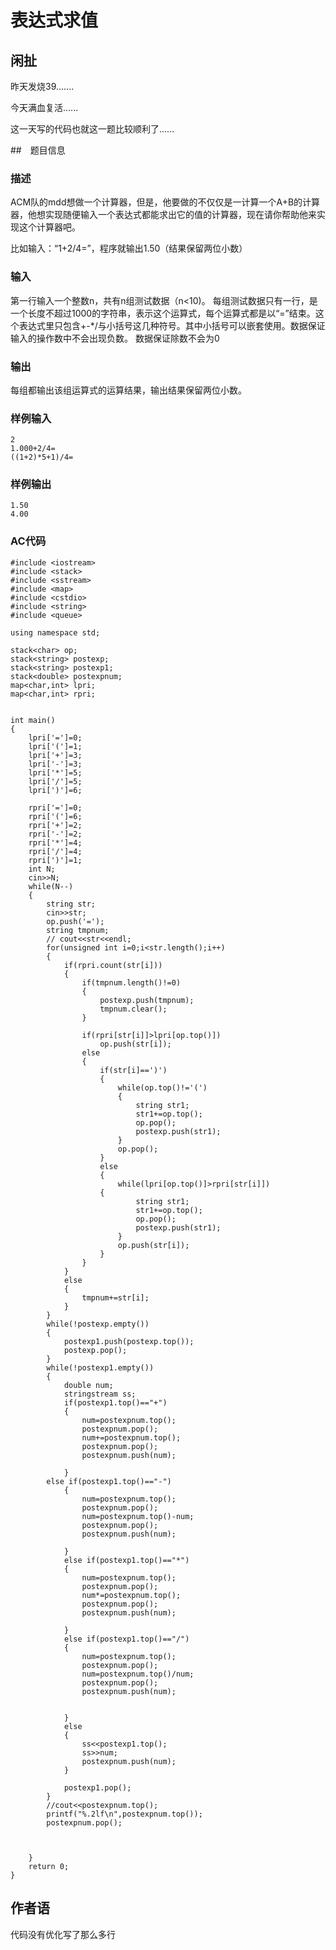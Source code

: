 # 表达式求值
## 闲扯
昨天发烧39.......

今天满血复活......

这一天写的代码也就这一题比较顺利了......

##　题目信息
### 描述
ACM队的mdd想做一个计算器，但是，他要做的不仅仅是一计算一个A+B的计算器，他想实现随便输入一个表达式都能求出它的值的计算器，现在请你帮助他来实现这个计算器吧。

比如输入：“1+2/4=”，程序就输出1.50（结果保留两位小数）

### 输入
第一行输入一个整数n，共有n组测试数据（n<10)。
每组测试数据只有一行，是一个长度不超过1000的字符串，表示这个运算式，每个运算式都是以“=”结束。这个表达式里只包含+-*/与小括号这几种符号。其中小括号可以嵌套使用。数据保证输入的操作数中不会出现负数。
数据保证除数不会为0

### 输出

每组都输出该组运算式的运算结果，输出结果保留两位小数。

### 样例输入

    2
    1.000+2/4=
    ((1+2)*5+1)/4=

### 样例输出

    1.50
    4.00

### AC代码

    #include <iostream>
    #include <stack>
    #include <sstream>
    #include <map>
    #include <cstdio>
    #include <string>
    #include <queue>

    using namespace std;

    stack<char> op;
    stack<string> postexp;
    stack<string> postexp1;
    stack<double> postexpnum;
    map<char,int> lpri;
    map<char,int> rpri;


    int main()
    {
        lpri['=']=0;
        lpri['(']=1;
        lpri['+']=3;
        lpri['-']=3;
        lpri['*']=5;
        lpri['/']=5;
        lpri[')']=6;

        rpri['=']=0;
        rpri['(']=6;
        rpri['+']=2;
        rpri['-']=2;
        rpri['*']=4;
        rpri['/']=4;
        rpri[')']=1;
        int N;
        cin>>N;
        while(N--)
        {
            string str;
            cin>>str;
            op.push('=');
            string tmpnum;
            // cout<<str<<endl;
            for(unsigned int i=0;i<str.length();i++)
            {
                if(rpri.count(str[i]))
                {
                    if(tmpnum.length()!=0)
                    {
                        postexp.push(tmpnum);
                        tmpnum.clear();
                    }

                    if(rpri[str[i]]>lpri[op.top()])
                        op.push(str[i]);
                    else
                    {
                        if(str[i]==')')
                        {
                            while(op.top()!='(')
                            {
                                string str1;
                                str1+=op.top();
                                op.pop();
                                postexp.push(str1);
                            }
                            op.pop();
                        }
                        else
                        {
                            while(lpri[op.top()]>rpri[str[i]])
                        {
                                string str1;
                                str1+=op.top();
                                op.pop();
                                postexp.push(str1);
                            }
                            op.push(str[i]);
                        }
                    }
                }
                else
                {
                    tmpnum+=str[i];
                }
            }
            while(!postexp.empty())
            {
                postexp1.push(postexp.top());
                postexp.pop();
            }
            while(!postexp1.empty())
            {
                double num;
                stringstream ss;
                if(postexp1.top()=="+")
                {
                    num=postexpnum.top();
                    postexpnum.pop();
                    num+=postexpnum.top();
                    postexpnum.pop();
                    postexpnum.push(num);

                }
            else if(postexp1.top()=="-")
                {
                    num=postexpnum.top();
                    postexpnum.pop();
                    num=postexpnum.top()-num;
                    postexpnum.pop();
                    postexpnum.push(num);

                }
                else if(postexp1.top()=="*")
                {
                    num=postexpnum.top();
                    postexpnum.pop();
                    num*=postexpnum.top();
                    postexpnum.pop();
                    postexpnum.push(num);

                }
                else if(postexp1.top()=="/")
                {
                    num=postexpnum.top();
                    postexpnum.pop();
                    num=postexpnum.top()/num;
                    postexpnum.pop();
                    postexpnum.push(num);


                }
                else
                {
                    ss<<postexp1.top();
                    ss>>num;
                    postexpnum.push(num);
                }

                postexp1.pop();
            }
            //cout<<postexpnum.top();
            printf("%.2lf\n",postexpnum.top());
            postexpnum.pop();



        }
        return 0;
    }


## 作者语

代码没有优化写了那么多行
